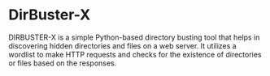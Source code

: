# DirBuster-X
DIRBUSTER-X is a simple Python-based directory busting tool that helps in discovering hidden directories and files on a web server. It utilizes a wordlist to make HTTP requests and checks for the existence of directories or files based on the responses.
